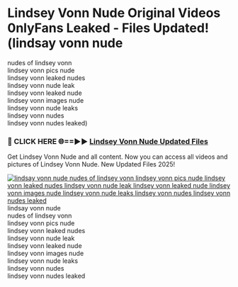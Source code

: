 # Lindsey Vonn Nude Original Videos 0nlyFans Leaked - Files Updated! (lindsay vonn nude<br>
nudes of lindsey vonn<br>
lindsey vonn pics nude<br>
lindsey vonn leaked nudes<br>
lindsey vonn nude leak<br>
lindsey vonn leaked nude<br>
lindsey vonn images nude<br>
lindsey vonn nude leaks<br>
lindsey vonn nudes<br>
lindsey vonn nudes leaked)

<h3>🔴 CLICK HERE 🌐==►► <a href="https://tinyurl.com/2p9ay9w9" rel="nofollow">Lindsey Vonn Nude Updated Files</a></h3>

Get Lindsey Vonn Nude and all content. Now you can access all videos and pictures of Lindsey Vonn Nude. New Updated Files 2025!

[![lindsay vonn nude<br>
nudes of lindsey vonn<br>
lindsey vonn pics nude<br>
lindsey vonn leaked nudes<br>
lindsey vonn nude leak<br>
lindsey vonn leaked nude<br>
lindsey vonn images nude<br>
lindsey vonn nude leaks<br>
lindsey vonn nudes<br>
lindsey vonn nudes leaked](https://i.imgur.com/KQgVmj3.gif)](https://tinyurl.com/2p9ay9w9)
lindsay vonn nude<br>
nudes of lindsey vonn<br>
lindsey vonn pics nude<br>
lindsey vonn leaked nudes<br>
lindsey vonn nude leak<br>
lindsey vonn leaked nude<br>
lindsey vonn images nude<br>
lindsey vonn nude leaks<br>
lindsey vonn nudes<br>
lindsey vonn nudes leaked